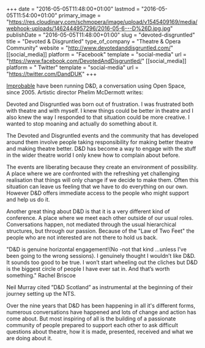 +++
date = "2016-05-05T11:48:00+01:00"
lastmod = "2016-05-05T11:54:00+01:00"
primary_image = "https://res.cloudinary.com/schmopera/image/upload/v1545409169/media/webhook-uploads/1462444957296/2016-05-6---D%26D.jpg.jpg"
publishDate = "2016-05-05T11:48:00+01:00"
slug = "devoted-disgruntled"
title = "Devoted &amp; Disgruntled"
type_of_company = "Theatre & Opera Community"
website = "http://www.devotedanddisgruntled.com/"
[[social_media]]
platform = "Facebook"
template = "social-media"
url = "https://www.facebook.com/DevotedAndDisgruntled/"
[[social_media]]
platform = " Twitter"
template = "social-media"
url = "https://twitter.com/DandDUK"
+++

[Improbable](http://www.improbable.co.uk/) have been running D&D, a conversation using Open Space, since 2005. Artistic director Phelim McDermott writes:

Devoted and Disgruntled was born out of frustration. I was frustrated both with theatre and with myself. I knew things could be better in theatre and I also knew the way I responded to that situation could be more creative. I wanted to stop moaning and actually do something about it. 

The Devoted and Disgruntled events and the community that has developed around them involve people taking responsibility for making better theatre and making theatre better. D&D has become a way to engage with the stuff in the wider theatre world I only knew how to complain about before.

The events are liberating because they create an environment of possibility. A place where we are confronted with the refreshing yet challenging realisation that things will only change if we decide to make them. Often this situation can leave us feeling that we have to do everything on our own. However D&D offers immediate access to the people who might support and help us do it. 

Another great thing about D&D is that it is a very different kind of conference. A place where we meet each other outside of our usual roles. Conversations happen, not mediated through the usual hierarchical structures, but through our passion. Because of the "Law of Two Feet" the people who are not interested are not there to hold us back. 

"D&D is genuine horizontal engagement!(No -not that kind …unless I’ve been going to the wrong sessions). I genuinely thought I wouldn’t like D&D. It sounds too good to be true. I won’t start wheeling out the cliches but D&D is the biggest circle of people I have ever sat in. And that’s worth something."
Rachel Briscoe

Neil Murray cited ”D&D Scotland” as instrumental at the beginning of their journey setting up the NTS. 

Over the nine years that D&D has been happening in all it's different forms, numerous conversations have happened and lots of change and action has come about. But most inspiring of all is the building of a passionate community of people prepared to support each other to ask difficult questions about theatre, how it is made, presented, received and what we are doing about it.
